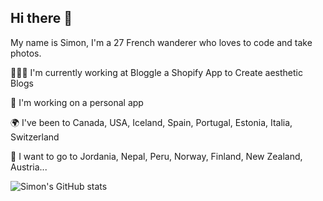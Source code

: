 ## Hi there 👋

My name is Simon, I'm a 27 French wanderer who loves to code and take photos.


👨🏻‍💻 I'm currently working at Bloggle a Shopify App to Create aesthetic Blogs

📱 I'm working on a personal app

🌍 I've been to Canada, USA, Iceland, Spain, Portugal, Estonia, Italia, Switzerland

🛫 I want to go to Jordania, Nepal, Peru, Norway, Finland, New Zealand, Austria...

<!--
**simon-jo8/simon-jo8** is a ✨ _special_ ✨ repository because its `README.md` (this file) appears on your GitHub profile.

Here are some ideas to get you started:

- 🔭 I’m currently working on ...
- 🌱 I’m currently learning ...
- 👯 I’m looking to collaborate on ...
- 🤔 I’m looking for help with ...
- 💬 Ask me about ...
- 📫 How to reach me: ...
- 😄 Pronouns: ...
- ⚡ Fun fact: ...
-->

![Simon's GitHub stats](https://github-readme-stats.vercel.app/api?username=simon-jo8&show_icons=true&theme=radical)
